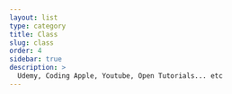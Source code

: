 ```yaml
---
layout: list
type: category
title: Class
slug: class
order: 4
sidebar: true
description: >
  Udemy, Coding Apple, Youtube, Open Tutorials... etc
---
```

